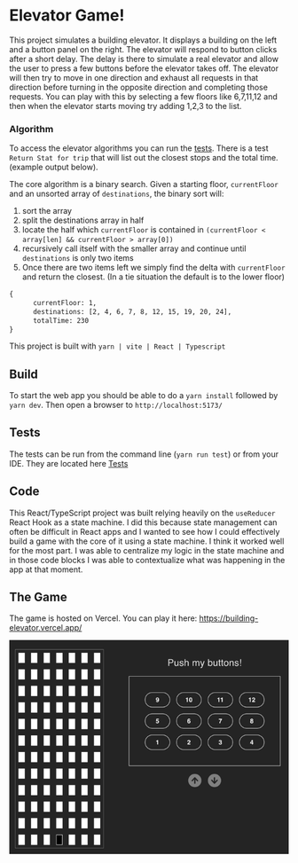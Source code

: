 # Elevator Game!

This project simulates a building elevator. It displays a building on the left and a button panel on the right.
The elevator will respond to button clicks after a short delay. The delay is there to simulate a real elevator and 
allow the user to press a few buttons before the elevator takes off. The elevator will then try to move in one 
direction and exhaust all requests in that direction before turning in the opposite direction and completing
those requests. You can play with this by selecting a few floors like 6,7,11,12 and then when the elevator
starts moving try adding 1,2,3 to the list. 

### Algorithm
To access the elevator algorithms you can run the [tests](src/util/SearchUtil.test.ts). There is a test `Return Stat for trip`
that will list out the closest stops and the total time. (example output below). 

The core algorithm is a binary search. Given a starting floor, `currentFloor` and an unsorted array of `destinations`, 
the binary sort will: 
1. sort the array
2. split the destinations array in half
3. locate the half which `currentFloor` is contained in `(currentFloor < array[len] && currentFloor > array[0])`  
4. recursively call itself with the smaller array and continue until `destinations` is only two items
5. Once there are two items left we simply find the delta with `currentFloor` and return the closest.
   (In a tie situation the default is to the lower floor)

```
{
      currentFloor: 1,
      destinations: [2, 4, 6, 7, 8, 12, 15, 19, 20, 24],
      totalTime: 230
}
```

This project is built with `yarn | vite | React | Typescript` 

## Build
To start the web app you should be able to do a `yarn install` followed by `yarn dev`. 
Then open a browser to `http://localhost:5173/`

## Tests
The tests can be run from the command line (`yarn run test`) or from your IDE. 
They are located here [Tests](src/util/SearchUtil.test.ts)


## Code
This React/TypeScript project was built relying heavily on the `useReducer` React Hook as a state machine. I did this
because state management can often be difficult in React apps and I wanted to see how I could effectively build
a game with the core of it using a state machine. I think it worked well for the most part. I was able to centralize my
logic in the state machine and in those code blocks I was able to contextualize what was happening in the app at that moment.

## The Game
The game is hosted on Vercel. You can play it here:
https://building-elevator.vercel.app/

![img.png](img.png)


